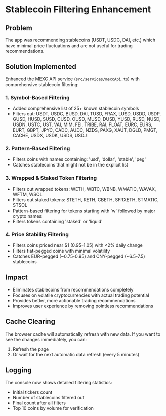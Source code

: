# Stablecoin Filtering Enhancement

## Problem
The app was recommending stablecoins (USDT, USDC, DAI, etc.) which have minimal price fluctuations and are not useful for trading recommendations.

## Solution Implemented
Enhanced the MEXC API service (`src/services/mexcApi.ts`) with comprehensive stablecoin filtering:

### 1. Symbol-Based Filtering
- Added comprehensive list of 25+ known stablecoin symbols
- Filters out: USDT, USDC, BUSD, DAI, TUSD, FRAX, LUSD, USDD, USDP, GUSD, HUSD, SUSD, CUSD, OUSD, MUSD, DUSD, YUSD, RUSD, NUSD, USDN, USTC, UST, VAI, MIM, FEI, TRIBE, RAI, FLOAT, EURC, EURS, EURT, GBPT, JPYC, CADC, AUDC, NZDS, PAXG, XAUT, DGLD, PMGT, CACHE, USDX, USDK, USDS, USDJ

### 2. Pattern-Based Filtering
- Filters coins with names containing: 'usd', 'dollar', 'stable', 'peg'
- Catches stablecoins that might not be in the explicit list

### 3. Wrapped & Staked Token Filtering
- Filters out wrapped tokens: WETH, WBTC, WBNB, WMATIC, WAVAX, WFTM, WSOL
- Filters out staked tokens: STETH, RETH, CBETH, SFRXETH, STMATIC, STSOL
- Pattern-based filtering for tokens starting with 'w' followed by major crypto names
- Filters tokens containing 'staked' or 'liquid'

### 4. Price Stability Filtering
- Filters coins priced near $1 (0.95-1.05) with <2% daily change
- Filters fiat-pegged coins with minimal volatility
- Catches EUR-pegged (~0.75-0.95) and CNY-pegged (~6.5-7.5) stablecoins

## Impact
- Eliminates stablecoins from recommendations completely
- Focuses on volatile cryptocurrencies with actual trading potential
- Provides better, more actionable trading recommendations
- Improves user experience by removing pointless recommendations

## Cache Clearing
The browser cache will automatically refresh with new data. If you want to see the changes immediately, you can:
1. Refresh the page
2. Or wait for the next automatic data refresh (every 5 minutes)

## Logging
The console now shows detailed filtering statistics:
- Initial tickers count
- Number of stablecoins filtered out
- Final count after all filters
- Top 10 coins by volume for verification 